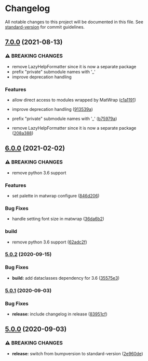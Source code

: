 # Changelog

All notable changes to this project will be documented in this file. See [standard-version](https://github.com/conventional-changelog/standard-version) for commit guidelines.

## [7.0.0](https://github.com/jayanthkoushik/shinyutils/compare/v6.0.0...v7.0.0) (2021-08-13)


### ⚠ BREAKING CHANGES

* remove LazyHelpFormatter since it is now a separate package
* prefix "private" submodule names with '_'
* improve deprecation handling

### Features

* allow direct access to modules wrapped by MatWrap ([c1a1191](https://github.com/jayanthkoushik/shinyutils/commit/c1a11910f0a36f1adf50d5d89b1cd9d54f558ca2))


* improve deprecation handling ([913539a](https://github.com/jayanthkoushik/shinyutils/commit/913539ad1efb704a84da6bb243909eccc06c87fa))
* prefix "private" submodule names with '_' ([b75979a](https://github.com/jayanthkoushik/shinyutils/commit/b75979a7383303f2c0ba8cdfff25218bd528b3b2))
* remove LazyHelpFormatter since it is now a separate package ([208a388](https://github.com/jayanthkoushik/shinyutils/commit/208a388c96c6f9ad82b448b74ebf5e365a16095c))

## [6.0.0](https://github.com/jayanthkoushik/shinyutils/compare/v5.0.2...v6.0.0) (2021-02-02)


### ⚠ BREAKING CHANGES

* remove python 3.6 support

### Features

* set palette in matwrap configure ([846d206](https://github.com/jayanthkoushik/shinyutils/commit/846d206027819e6c720ae0bbfacef833e2354f92))


### Bug Fixes

* handle setting font size in matwrap ([36da6b2](https://github.com/jayanthkoushik/shinyutils/commit/36da6b2798064a73e7b86234c12745c2675d78e7))


### build

* remove python 3.6 support ([62adc2f](https://github.com/jayanthkoushik/shinyutils/commit/62adc2f8ec26e8a674b463972c9dc3501b68094b))

### [5.0.2](https://github.com/jayanthkoushik/shinyutils/compare/v5.0.1...v5.0.2) (2020-09-15)


### Bug Fixes

* **build:** add dataclasses dependency for 3.6 ([35575e3](https://github.com/jayanthkoushik/shinyutils/commit/35575e3be57b9488277f48fe6f591892cb99ad07))

### [5.0.1](https://github.com/jayanthkoushik/shinyutils/compare/v5.0.0...v5.0.1) (2020-09-03)


### Bug Fixes

* **release:** include changelog in release ([83951cf](https://github.com/jayanthkoushik/shinyutils/commit/83951cf1496e138d5fcaddd6f3ee15c999635cfc))

## [5.0.0](https://github.com/jayanthkoushik/shinyutils/compare/v4.2.0...v5.0.0) (2020-09-03)


### ⚠ BREAKING CHANGES

* **release:** switch from bumpversion to standard-version ([2e960de](https://github.com/jayanthkoushik/shinyutils/commit/2e960de06b5fdf9fefb26cd949978c8d318a951d))
